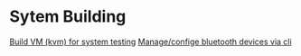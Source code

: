 # Sytem Building
[Build VM (kvm) for system testing](kvm-related/kvm-builidng-vm.md)
[Manage/confige bluetooth devices via cli]()

